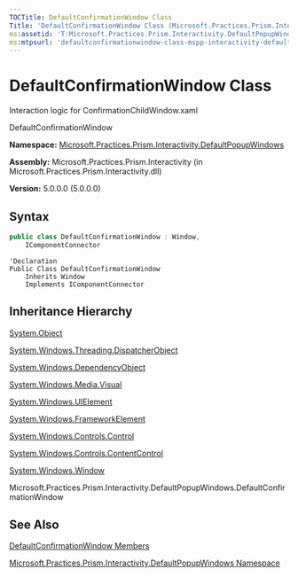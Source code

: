 ```yaml
---
TOCTitle: DefaultConfirmationWindow Class
Title: 'DefaultConfirmationWindow Class (Microsoft.Practices.Prism.Interactivity.DefaultPopupWindows)'
ms:assetid: 'T:Microsoft.Practices.Prism.Interactivity.DefaultPopupWindows.DefaultConfirmationWindow'
ms:mtpsurl: 'defaultconfirmationwindow-class-mspp-interactivity-defaultpopupwindows.md'
---
```


# DefaultConfirmationWindow Class

Interaction logic for ConfirmationChildWindow.xaml

DefaultConfirmationWindow


**Namespace:** [Microsoft.Practices.Prism.Interactivity.DefaultPopupWindows](/patterns-practices/reference/mspp-interactivity-defaultpopupwindows-namespace)

**Assembly:** Microsoft.Practices.Prism.Interactivity (in Microsoft.Practices.Prism.Interactivity.dll) 

**Version:** 5.0.0.0 (5.0.0.0)

## Syntax

```C#
public class DefaultConfirmationWindow : Window, 
	IComponentConnector
```

```VB
'Declaration
Public Class DefaultConfirmationWindow
	Inherits Window
	Implements IComponentConnector
```

## Inheritance Hierarchy

[System.Object](http://msdn.microsoft.com/en-us/library/e5kfa45b)

[System.Windows.Threading.DispatcherObject](http://msdn.microsoft.com/en-us/library/ms615925)
  
[System.Windows.DependencyObject](http://msdn.microsoft.com/en-us/library/ms589309)
    
[System.Windows.Media.Visual](http://msdn.microsoft.com/en-us/library/ms635637)
      
[System.Windows.UIElement](http://msdn.microsoft.com/en-us/library/ms590078)
        
[System.Windows.FrameworkElement](http://msdn.microsoft.com/en-us/library/ms602714)
          
[System.Windows.Controls.Control](http://msdn.microsoft.com/en-us/library/ms609826)
            
[System.Windows.Controls.ContentControl](http://msdn.microsoft.com/en-us/library/ms609797)
              
[System.Windows.Window](http://msdn.microsoft.com/en-us/library/ms590112)
                
Microsoft.Practices.Prism.Interactivity.DefaultPopupWindows.DefaultConfirmationWindow

## See Also

[DefaultConfirmationWindow Members](/patterns-practices/reference/defaultconfirmationwindow-members-mspp-interactivity-defaultpopupwindows)

[Microsoft.Practices.Prism.Interactivity.DefaultPopupWindows Namespace](/patterns-practices/reference/mspp-interactivity-defaultpopupwindows-namespace)
